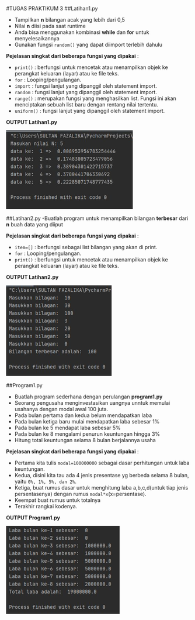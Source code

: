 #TUGAS PRAKTIKUM 3 
##Latihan1.py
- Tampilkan **n** bilangan acak yang lebih dari 0,5
- Nilai **n** diisi pada saat runtime
- Anda bisa menggunakan kombinasi **while** dan **for** untuk menyelesaikannya
- Gunakan fungsi `random()` yang dapat diimport terlebih dahulu

**Pejelasan singkat dari beberapa fungsi yang dipakai** :
- `print()` : berfungsi untuk mencetak atau menampilkan objek ke perangkat keluaran (layar) atau ke file teks.
- `for` : Looping/pengulangan.
- `import` : fungsi lanjut yang dipanggil oleh statement import.
- `random` : fungsi lanjut yang dipanggil oleh statement import.
- `range()` : merupakan fungsi yang menghasilkan list. Fungsi ini akan menciptakan sebuah list baru dengan rentang nilai tertentu.
- `uniform()` : fungsi lanjut yang dipanggil oleh statement import.

**OUTPUT Latihan1.py**

![output1](latihan1.JPG)

##Latihan2.py
-Buatlah program untuk menampilkan bilangan **terbesar** dari **n** buah data yang diiput

**Pejelasan singkat dari beberapa fungsi yang dipakai** :
- `item=[]` : berfungsi sebagai list bilangan yang akan di print.
- `for` : Looping/pengulangan.
- `print()` : berfungsi untuk mencetak atau menampilkan objek ke perangkat keluaran (layar) atau ke file teks.

**OUTPUT Latihan2.py**

![output2](latihan2.JPG)

##Program1.py
- Buatlah program sederhana dengan perulangan **program1.py**
- Seorang pengusaha menginvestasikan uangnya unntuk memulai usahanya dengan modal awal 100 juta.
- Pada bulan pertama dan kedua belum mendapatkan laba
- Pada bulan ketiga baru mulai mendapatkan laba sebesar 1%
- Pada bulan ke 5 mendapat laba sebesar 5%
- Pada bulan ke 8 mengalami penurun keuntungan hingga 3%
- Hitung total keuntungan selama 8 bulan berjalannya usaha

**Pejelasan singkat dari beberapa fungsi yang dipakai** :
- Pertama kita tulis `modal=100000000` sebagai dasar perhitungan untuk laba keuntungan.
- Kedua, disini kita tau ada 4 jenis presentase yg berbeda selama 8 bulan, yaitu `0%, 1%, 5%, dan 2%`.
- Ketiga, buat rumus dasar untuk menghitung laba a,b,c,d(untuk tiap jenis persentasenya) dengan rumus `modal*x`(x=persentase).
- Keempat buat rumus untuk totalnya
- Terakhir rangkai kodenya.

**OUTPUT Program1.py**

![output3](program1.JPG)
